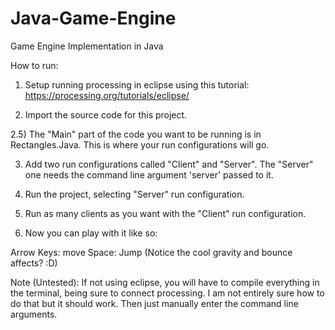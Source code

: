# Java-Game-Engine
Game Engine Implementation in Java

How to run:

1) Setup running processing in eclipse using this tutorial: https://processing.org/tutorials/eclipse/

2) Import the source code for this project.

2.5) The "Main" part of the code you want to be running is in Rectangles.Java. This is where your run configurations will go.

3) Add two run configurations called "Client" and "Server". The "Server" one needs the command line argument 'server' passed to it.

4) Run the project, selecting "Server" run configuration.

5) Run as many clients as you want with the "Client" run configuration.

6) Now you can play with it like so:

Arrow Keys: move
Space: Jump (Notice the cool gravity and bounce affects? :D)




Note (Untested): If not using eclipse, you will have to compile everything in the terminal, being sure to connect processing. I am not entirely sure how to do that but it should work. Then just manually enter the command line arguments.
